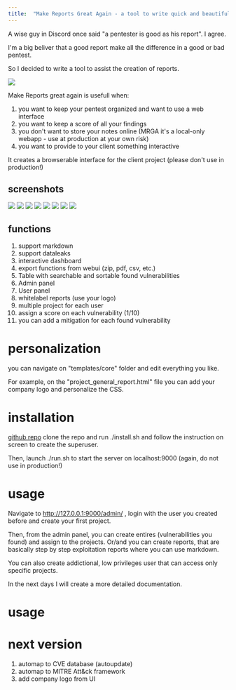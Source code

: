```yaml
---
title:  "Make Reports Great Again - a tool to write quick and beautiful pentest reports"
---
```

A wise guy in Discord once said "a pentester is good as his report". I agree. 

I'm a big beliver that a good report make all the difference in a good or bad pentest. 

So I decided to write a tool to assist the creation of reports. 

![](/assets/images/2022-05-15-20-44-53.png)


Make Reports great again is usefull when:

1. you want to keep your pentest organized and want to use a web interface
2. you want to keep a score of all your findings
3. you don't want to store your notes online (MRGA it's a local-only webapp - use at production at your own risk)
4. you want to provide to your client something interactive 


It creates a browserable interface for the client project (please don't use in production!)

## screenshots
![](/assets/images/2022-05-15-19-29-58.png)
![](/assets/images/2022-05-15-19-47-50.png)
![](/assets/images/2022-05-15-19-48-36.png)
![](/assets/images/2022-05-15-20-38-13.png)
![](/assets/images/2022-05-15-20-39-28.png)
![](/assets/images/2022-05-15-20-44-53.png)
![](/assets/images/2022-05-15-20-46-40.png)
![](/assets/images/2022-05-15-20-47-30.png)

## functions

1. support markdown 
2. support dataleaks
3. interactive dashboard
4. export functions from webui (zip, pdf, csv, etc.)
5. Table with searchable and sortable found vulnerabilities  
6. Admin panel 
7. User panel 
8. whitelabel reports (use your logo)
9. multiple project for each user 
10. assign a score on each vulnerability (1/10)
11. you can add a mitigation for each found vulnerability 


# personalization

you can navigate on "templates/core" folder and edit everything you like. 

For example, on the "project_general_report.html" file you can add your company logo and personalize the CSS. 

# installation 

[github repo](https://github.com/goodguyandy/make_reports_great_again)
clone the repo and run ./install.sh and follow the instruction on screen to create the superuser. 

Then, launch ./run.sh to start the server on localhost:9000 (again, do not use in production!)

# usage 

Navigate to http://127.0.0.1:9000/admin/ , login with the user you created before and create your  first project. 

Then, from the admin panel, you can create entires (vulnerabilities you found) and assign to the projects. 
Or/and you can create reports, that are basically step by step exploitation reports where you can use markdown. 


You can also create addictional, low privileges user that can access only specific projects.

In the next days I will create a more detailed documentation. 



# usage
# next version 
1. automap to CVE database (autoupdate)
2. automap to MITRE Att&ck framework 
3. add company logo from UI